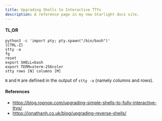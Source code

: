 ```yaml
---
title: Upgrading Shells to Interactive TTYs
description: A reference page in my new Starlight docs site.
---
```


#### TL;DR

```
python3 -c 'import pty; pty.spawn("/bin/bash")'
[CTRL-Z]
stty -a
fg
reset
export SHELL=bash
export TERM=xterm-256color
stty rows [N] columns [M]
```
`N` and `M` are defined in the output of `stty -a` (namely columns and rows).

#### References

- https://blog.ropnop.com/upgrading-simple-shells-to-fully-interactive-ttys/
- https://jonathanh.co.uk/blog/upgrading-reverse-shells/